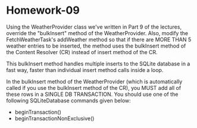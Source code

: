# Homework-09

Using the WeatherProvider class we've written in Part 9 of the lectures, 
override the "bulkInsert" method of the WeatherProvider. 
Also, modify the FetchWeatherTask's addWeather method so that if there are MORE THAN 5 
weather entries to be inserted, the method uses the bulkInsert method of 
the Content Resolver (CR) instead of insert method of the CR.

This bulkInsert method handles multiple inserts to the SQLite database in a fast way, 
faster than individual insert method calls inside a loop.

In the bulkInsert method of the WeatherProvider (which is automatically called 
if you use the bulkInsert method of the CR), you MUST add all of these rows 
in a SINGLE DB TRANSACTION. You should use one of the following SQLiteDatabase commands 
given below:

* beginTransaction()
* beginTransactionNonExclusive()